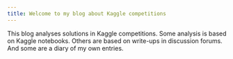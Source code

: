 ```yaml
---
title: Welcome to my blog about Kaggle competitions
---
```


This blog analyses solutions in Kaggle competitions. Some analysis is based on Kaggle notebooks. Others are based on write-ups in discussion forums. And some are a diary of my own entries.
